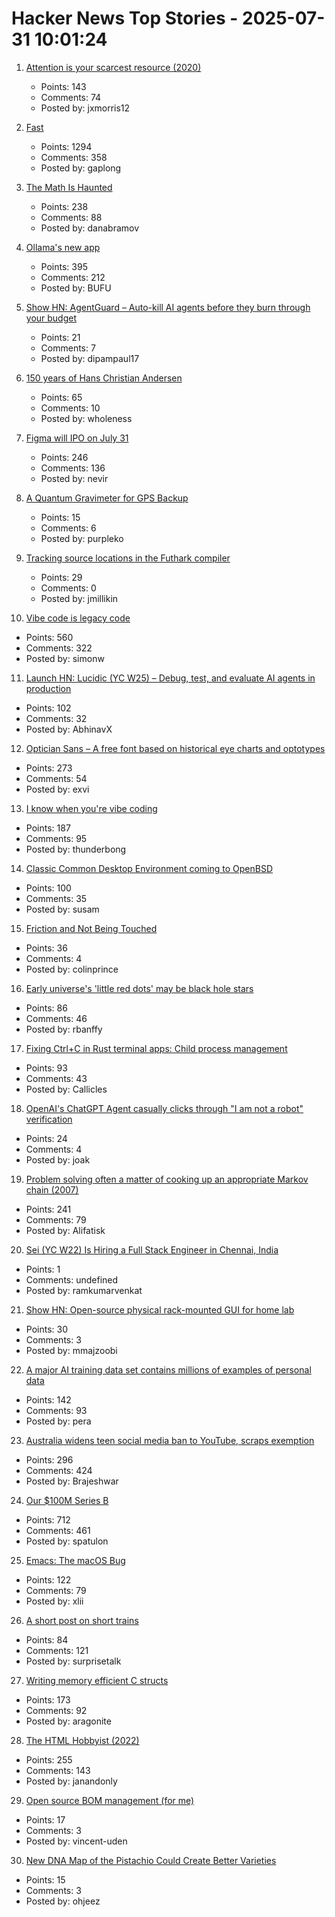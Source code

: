 # Hacker News Top Stories - 2025-07-31 10:01:24

1. [Attention is your scarcest resource (2020)](https://www.benkuhn.net/attention/)
   - Points: 143
   - Comments: 74
   - Posted by: jxmorris12

2. [Fast](https://www.catherinejue.com/fast)
   - Points: 1294
   - Comments: 358
   - Posted by: gaplong

3. [The Math Is Haunted](https://overreacted.io/the-math-is-haunted/)
   - Points: 238
   - Comments: 88
   - Posted by: danabramov

4. [Ollama's new app](https://ollama.com/blog/new-app)
   - Points: 395
   - Comments: 212
   - Posted by: BUFU

5. [Show HN: AgentGuard – Auto-kill AI agents before they burn through your budget](https://github.com/dipampaul17/AgentGuard)
   - Points: 21
   - Comments: 7
   - Posted by: dipampaul17

6. [150 years of Hans Christian Andersen](https://www.newstatesman.com/culture/books/book-of-the-day/2025/07/150-years-of-the-bizarre-hans-christian-andersen)
   - Points: 65
   - Comments: 10
   - Posted by: wholeness

7. [Figma will IPO on July 31](https://www.figma.com/blog/ipo-pricing/)
   - Points: 246
   - Comments: 136
   - Posted by: nevir

8. [A Quantum Gravimeter for GPS Backup](https://spectrum.ieee.org/quantum-gravity-sensor)
   - Points: 15
   - Comments: 6
   - Posted by: purpleko

9. [Tracking source locations in the Futhark compiler](https://futhark-lang.org/blog/2025-07-29-tracking-source-locations.html)
   - Points: 29
   - Comments: 0
   - Posted by: jmillikin

10. [Vibe code is legacy code](https://blog.val.town/vibe-code)
   - Points: 560
   - Comments: 322
   - Posted by: simonw

11. [Launch HN: Lucidic (YC W25) – Debug, test, and evaluate AI agents in production](undefined)
   - Points: 102
   - Comments: 32
   - Posted by: AbhinavX

12. [Optician Sans – A free font based on historical eye charts and optotypes](https://optician-sans.com/)
   - Points: 273
   - Comments: 54
   - Posted by: exvi

13. [I know when you're vibe coding](https://alexkondov.com/i-know-when-youre-vibe-coding/)
   - Points: 187
   - Comments: 95
   - Posted by: thunderbong

14. [Classic Common Desktop Environment coming to OpenBSD](https://undeadly.org/cgi?action=article;sid=20250730080301)
   - Points: 100
   - Comments: 35
   - Posted by: susam

15. [Friction and Not Being Touched](https://tante.cc/2025/07/30/friction-and-not-being-touched/)
   - Points: 36
   - Comments: 4
   - Posted by: colinprince

16. [Early universe's 'little red dots' may be black hole stars](https://www.science.org/content/article/early-universe-s-little-red-dots-may-be-black-hole-stars)
   - Points: 86
   - Comments: 46
   - Posted by: rbanffy

17. [Fixing Ctrl+C in Rust terminal apps: Child process management](https://www.fiveonefour.com/blog/Fixing-ctrl-c-in-terminal-apps-child-process-management)
   - Points: 93
   - Comments: 43
   - Posted by: Callicles

18. [OpenAI's ChatGPT Agent casually clicks through "I am not a robot" verification](https://arstechnica.com/information-technology/2025/07/openais-chatgpt-agent-casually-clicks-through-i-am-not-a-robot-verification-test/)
   - Points: 24
   - Comments: 4
   - Posted by: joak

19. [Problem solving often a matter of cooking up an appropriate Markov chain (2007)](http://math.uchicago.edu/~shmuel/Network-course-readings/Markov_chain_tricks.pdf)
   - Points: 241
   - Comments: 79
   - Posted by: Alifatisk

20. [Sei (YC W22) Is Hiring a Full Stack Engineer in Chennai, India](https://www.ycombinator.com/companies/sei/jobs/LeAtLYf-full-stack-engineer-typescript-react-gen-ai)
   - Points: 1
   - Comments: undefined
   - Posted by: ramkumarvenkat

21. [Show HN: Open-source physical rack-mounted GUI for home lab](https://www.getubo.com/post/gui-for-raspberry-pi-inside-mini-racks)
   - Points: 30
   - Comments: 3
   - Posted by: mmajzoobi

22. [A major AI training data set contains millions of examples of personal data](https://www.technologyreview.com/2025/07/18/1120466/a-major-ai-training-data-set-contains-millions-of-examples-of-personal-data/)
   - Points: 142
   - Comments: 93
   - Posted by: pera

23. [Australia widens teen social media ban to YouTube, scraps exemption](https://www.reuters.com/legal/litigation/australia-widens-teen-social-media-ban-youtube-scraps-exemption-2025-07-29/)
   - Points: 296
   - Comments: 424
   - Posted by: Brajeshwar

24. [Our $100M Series B](https://oxide.computer/blog/our-100m-series-b)
   - Points: 712
   - Comments: 461
   - Posted by: spatulon

25. [Emacs: The macOS Bug](https://xlii.space/eng/emacs-the-macos-bug/)
   - Points: 122
   - Comments: 79
   - Posted by: xlii

26. [A short post on short trains](https://shakeddown.substack.com/p/a-short-post-on-short-trains)
   - Points: 84
   - Comments: 121
   - Posted by: surprisetalk

27. [Writing memory efficient C structs](https://tomscheers.github.io/2025/07/29/writing-memory-efficient-structs-post.html)
   - Points: 173
   - Comments: 92
   - Posted by: aragonite

28. [The HTML Hobbyist (2022)](https://www.htmlhobbyist.com/)
   - Points: 255
   - Comments: 143
   - Posted by: janandonly

29. [Open source BOM management (for me)](https://www.vincentuden.xyz/blog/pcb_management)
   - Points: 17
   - Comments: 3
   - Posted by: vincent-uden

30. [New DNA Map of the Pistachio Could Create Better Varieties](https://www.ucdavis.edu/food/news/cracking-code-pistachio-genetics)
   - Points: 15
   - Comments: 3
   - Posted by: ohjeez

